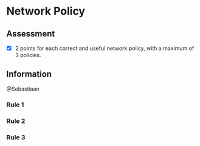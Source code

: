 # Network Policy

## Assessment
- [x] 2 points for each correct and useful network policy, with a maximum of 3 policies.

## Information
@Sebastiaan 

### Rule 1

### Rule 2

### Rule 3

